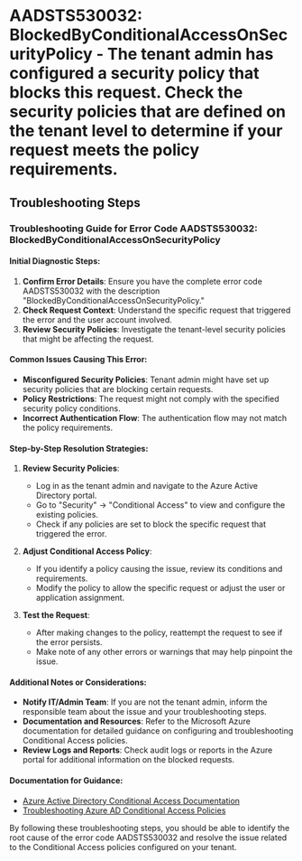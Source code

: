 # AADSTS530032: BlockedByConditionalAccessOnSecurityPolicy - The tenant admin has configured a security policy that blocks this request. Check the security policies that are defined on the tenant level to determine if your request meets the policy requirements.


## Troubleshooting Steps
### Troubleshooting Guide for Error Code AADSTS530032: BlockedByConditionalAccessOnSecurityPolicy

#### Initial Diagnostic Steps:
1. **Confirm Error Details**: Ensure you have the complete error code AADSTS530032 with the description "BlockedByConditionalAccessOnSecurityPolicy."
2. **Check Request Context**: Understand the specific request that triggered the error and the user account involved.
3. **Review Security Policies**: Investigate the tenant-level security policies that might be affecting the request.

#### Common Issues Causing This Error:
- **Misconfigured Security Policies**: Tenant admin might have set up security policies that are blocking certain requests.
- **Policy Restrictions**: The request might not comply with the specified security policy conditions.
- **Incorrect Authentication Flow**: The authentication flow may not match the policy requirements.

#### Step-by-Step Resolution Strategies:
1. **Review Security Policies**:
   - Log in as the tenant admin and navigate to the Azure Active Directory portal.
   - Go to "Security" -> "Conditional Access" to view and configure the existing policies.
   - Check if any policies are set to block the specific request that triggered the error.
  
2. **Adjust Conditional Access Policy**:
   - If you identify a policy causing the issue, review its conditions and requirements.
   - Modify the policy to allow the specific request or adjust the user or application assignment.
  
3. **Test the Request**:
   - After making changes to the policy, reattempt the request to see if the error persists.
   - Make note of any other errors or warnings that may help pinpoint the issue.

#### Additional Notes or Considerations:
- **Notify IT/Admin Team**: If you are not the tenant admin, inform the responsible team about the issue and your troubleshooting steps.
- **Documentation and Resources**: Refer to the Microsoft Azure documentation for detailed guidance on configuring and troubleshooting Conditional Access policies.
- **Review Logs and Reports**: Check audit logs or reports in the Azure portal for additional information on the blocked requests.

#### Documentation for Guidance:
- [Azure Active Directory Conditional Access Documentation](https://docs.microsoft.com/en-us/azure/active-directory/conditional-access/overview)
- [Troubleshooting Azure AD Conditional Access Policies](https://docs.microsoft.com/en-us/azure/active-directory/conditional-access/howto-conditional-access-policy-troubleshoot)

By following these troubleshooting steps, you should be able to identify the root cause of the error code AADSTS530032 and resolve the issue related to the Conditional Access policies configured on your tenant.